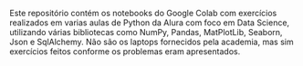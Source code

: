 Este repositório contém os notebooks do Google Colab com exercícios realizados em varias aulas de Python da Alura com foco em Data Science, utilizando várias bibliotecas como NumPy, Pandas, MatPlotLib, Seaborn, Json e SqlAlchemy. Não são os laptops fornecidos pela academia, mas sim exercícios feitos conforme os problemas eram apresentados.
